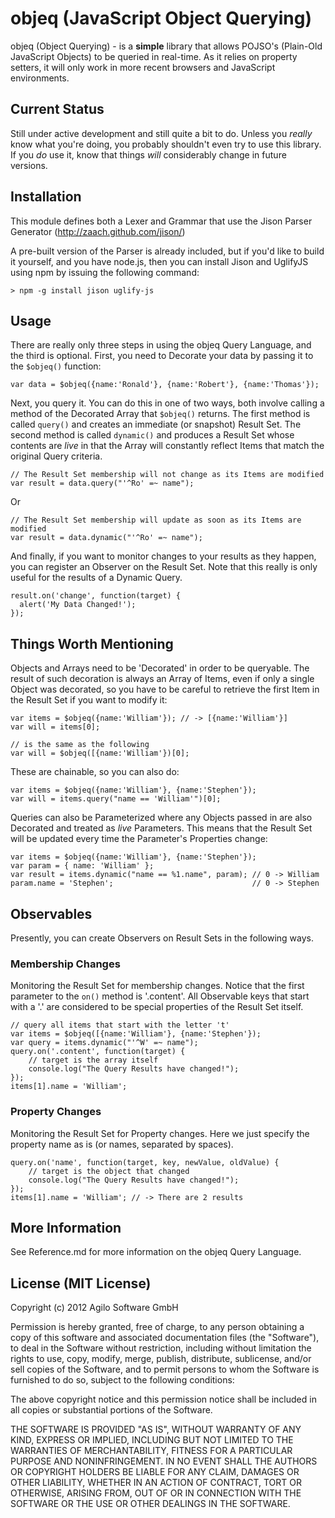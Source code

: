 # objeq (JavaScript Object Querying)

objeq (Object Querying) - is a **simple** library that allows POJSO's (Plain-Old JavaScript Objects) to be queried in real-time.  As it relies on property setters, it will only work in more recent browsers and JavaScript environments.

## Current Status

Still under active development and still quite a bit to do. Unless you *really* know what you're doing, you probably shouldn't even try to use this library.  If you *do* use it, know that things *will* considerably change in future versions.

## Installation

This module defines both a Lexer and Grammar that use the Jison Parser Generator (http://zaach.github.com/jison/)

A pre-built version of the Parser is already included, but if you'd like to build it yourself, and you have node.js, then you can install Jison and UglifyJS using npm by issuing the following command:

    > npm -g install jison uglify-js


## Usage

There are really only three steps in using the objeq Query Language, and the third is optional.  First, you need to Decorate your data by passing it to the `$objeq()` function:

    var data = $objeq({name:'Ronald'}, {name:'Robert'}, {name:'Thomas'});

Next, you query it.  You can do this in one of two ways, both involve calling a method of the Decorated Array that `$objeq()` returns.  The first method is called `query()` and creates an immediate (or snapshot) Result Set.  The second method is called `dynamic()` and produces a Result Set whose contents are *live* in that the Array will constantly reflect Items that match the original Query criteria.

    // The Result Set membership will not change as its Items are modified
    var result = data.query("'^Ro' =~ name");
    
Or
    
    // The Result Set membership will update as soon as its Items are modified
    var result = data.dynamic("'^Ro' =~ name");
    
And finally, if you want to monitor changes to your results as they happen, you can register an Observer on the Result Set.  Note that this really is only useful for the results of a Dynamic Query.

    result.on('change', function(target) {
      alert('My Data Changed!');
    });
    
## Things Worth Mentioning

Objects and Arrays need to be 'Decorated' in order to be queryable.  The result of such decoration is always an Array of Items, even if only a single Object was decorated, so you have to be careful to retrieve the first Item in the Result Set if you want to modify it:

    var items = $objeq({name:'William'}); // -> [{name:'William'}]
    var will = items[0];

    // is the same as the following
    var will = $objeq([{name:'William'})[0];

These are chainable, so you can also do:

    var items = $objeq({name:'William'}, {name:'Stephen'});
    var will = items.query("name == 'William'")[0];

Queries can also be Parameterized where any Objects passed in are also Decorated and treated as *live* Parameters.  This means that the Result Set will be updated every time the Parameter's Properties change:

    var items = $objeq({name:'William'}, {name:'Stephen'});
    var param = { name: 'William' };
    var result = items.dynamic("name == %1.name", param); // 0 -> William
    param.name = 'Stephen';                               // 0 -> Stephen

## Observables

Presently, you can create Observers on Result Sets in the following ways.

### Membership Changes
Monitoring the Result Set for membership changes.  Notice that the first parameter to the `on()` method is '.content'.  All Observable keys that start with a '.' are considered to be special properties of the Result Set itself.

    // query all items that start with the letter 't'
    var items = $objeq([{name:'William'}, {name:'Stephen'});
    var query = items.dynamic("'^W' =~ name");
    query.on('.content', function(target) {
        // target is the array itself
        console.log("The Query Results have changed!");
    });
    items[1].name = 'William';

### Property Changes
Monitoring the Result Set for Property changes.  Here we just specify the property name as is (or names, separated by spaces).

    query.on('name', function(target, key, newValue, oldValue) {
        // target is the object that changed
        console.log("The Query Results have changed!");
    });
    items[1].name = 'William'; // -> There are 2 results

## More Information

See Reference.md for more information on the objeq Query Language.

## License (MIT License)

Copyright (c) 2012 Agilo Software GmbH

Permission is hereby granted, free of charge, to any person
obtaining a copy of this software and associated documentation
files (the "Software"), to deal in the Software without
restriction, including without limitation the rights to use,
copy, modify, merge, publish, distribute, sublicense, and/or
sell copies of the Software, and to permit persons to whom the
Software is furnished to do so, subject to the following
conditions:

The above copyright notice and this permission notice shall be
included in all copies or substantial portions of the Software.

THE SOFTWARE IS PROVIDED "AS IS", WITHOUT WARRANTY OF ANY KIND,
EXPRESS OR IMPLIED, INCLUDING BUT NOT LIMITED TO THE WARRANTIES
OF MERCHANTABILITY, FITNESS FOR A PARTICULAR PURPOSE AND
NONINFRINGEMENT. IN NO EVENT SHALL THE AUTHORS OR COPYRIGHT
HOLDERS BE LIABLE FOR ANY CLAIM, DAMAGES OR OTHER LIABILITY,
WHETHER IN AN ACTION OF CONTRACT, TORT OR OTHERWISE, ARISING
FROM, OUT OF OR IN CONNECTION WITH THE SOFTWARE OR THE USE OR
OTHER DEALINGS IN THE SOFTWARE.
